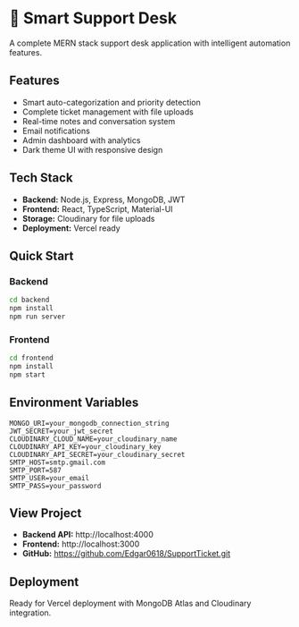 # 🚀 Smart Support Desk

A complete MERN stack support desk application with intelligent automation features.

## Features
- Smart auto-categorization and priority detection
- Complete ticket management with file uploads
- Real-time notes and conversation system
- Email notifications
- Admin dashboard with analytics
- Dark theme UI with responsive design

## Tech Stack
- **Backend:** Node.js, Express, MongoDB, JWT
- **Frontend:** React, TypeScript, Material-UI
- **Storage:** Cloudinary for file uploads
- **Deployment:** Vercel ready

## Quick Start

### Backend
```bash
cd backend
npm install
npm run server
```

### Frontend
```bash
cd frontend
npm install
npm start
```

## Environment Variables
```env
MONGO_URI=your_mongodb_connection_string
JWT_SECRET=your_jwt_secret
CLOUDINARY_CLOUD_NAME=your_cloudinary_name
CLOUDINARY_API_KEY=your_cloudinary_key
CLOUDINARY_API_SECRET=your_cloudinary_secret
SMTP_HOST=smtp.gmail.com
SMTP_PORT=587
SMTP_USER=your_email
SMTP_PASS=your_password
```

## View Project
- **Backend API:** http://localhost:4000
- **Frontend:** http://localhost:3000
- **GitHub:** https://github.com/Edgar0618/SupportTicket.git

## Deployment
Ready for Vercel deployment with MongoDB Atlas and Cloudinary integration.